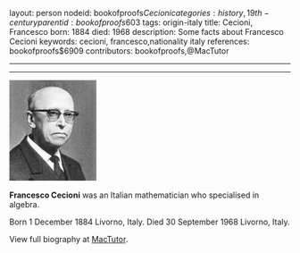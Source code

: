layout: person
nodeid: bookofproofs$Cecioni
categories: history,19th-century
parentid: bookofproofs$603
tags: origin-italy
title: Cecioni, Francesco
born: 1884
died: 1968
description: Some facts about Francesco Cecioni
keywords: cecioni, francesco,nationality italy
references: bookofproofs$6909
contributors: bookofproofs,@MacTutor

---


---

![Cecioni.jpg](https://github.com/bookofproofs/bookofproofs.github.io/blob/main/_sources/_assets/images/portraits/Cecioni.jpg?raw=true)

**Francesco Cecioni** was an Italian mathematician who specialised in algebra.

Born 1 December 1884 Livorno, Italy. Died 30 September 1968 Livorno, Italy.


View full biography at [MacTutor](https://mathshistory.st-andrews.ac.uk/Biographies/Cecioni/).